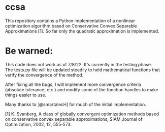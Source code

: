 # ccsa

This repository contains a Python implementation of a nonlinear optimization algorithm based on Conservative Convex Separable Approximations [1]. So far only the quadratic approximation is implemented.

# Be warned: 
This code does not work as of 7/8/22. It's currently in the testing phase. The tests.py file will be updated steadily to hold mathematical functions that verify the convergence of the method. 

After fixing all the bugs, I will implement more convergence criteria (absolute tolerance, etc.) and modify some of the function handles to make things easier to use.

Many thanks to [@smartalecH] for much of the initial implementation.

[1] K. Svanberg, A class of globally convergent optimization methods based on conservative convex separable approximations, SIAM Journal of Optimization, 2002, 12, 555-573.
